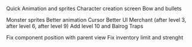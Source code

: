 Quick Animation and sprites
Character creation screen
Bow and bullets

Monster sprites
Better animation
Cursor
Better UI
Merchant (after level 3, after level 6, after level  9)
Add level 10 and Balrog
Traps  

Fix component position with parent view
Fix inventory limit and strenght